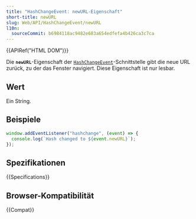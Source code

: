 ```yaml
---
title: "HashChangeEvent: newURL-Eigenschaft"
short-title: newURL
slug: Web/API/HashChangeEvent/newURL
l10n:
  sourceCommit: b6984118ac9482e683a654edfefa4b426ca3c7ca
---
```


{{APIRef("HTML DOM")}}

Die **`newURL`**-Eigenschaft der [`HashChangeEvent`](/de/docs/Web/API/HashChangeEvent)-Schnittstelle gibt die neue URL zurück, zu der das Fenster navigiert. Diese Eigenschaft ist nur lesbar.

## Wert

Ein String.

## Beispiele

```js
window.addEventListener("hashchange", (event) => {
  console.log(`Hash changed to ${event.newURL}`);
});
```

## Spezifikationen

{{Specifications}}

## Browser-Kompatibilität

{{Compat}}
